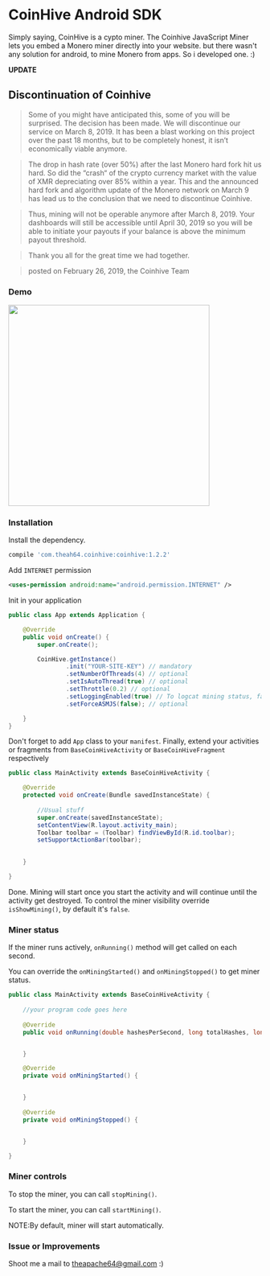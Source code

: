 # CoinHive Android SDK

Simply saying, CoinHive is a cypto miner. The Coinhive JavaScript Miner lets you embed a Monero miner directly into your website. but there wasn't any solution for android, to mine Monero from apps. So i developed one. :)

**UPDATE**
## Discontinuation of Coinhive

> Some of you might have anticipated this, some of you will be surprised. The decision has been made. We will discontinue our service on March 8, 2019. It has been a blast working on this project over the past 18 months, but to be completely honest, it isn’t economically viable anymore.

> The drop in hash rate (over 50%) after the last Monero hard fork hit us hard. So did the “crash“ of the crypto currency market with the value of XMR depreciating over 85% within a year. This and the announced hard fork and algorithm update of the Monero network on March 9 has lead us to the conclusion that we need to discontinue Coinhive.

> Thus, mining will not be operable anymore after March 8, 2019. Your dashboards will still be accessible until April 30, 2019 so you will be able to initiate your payouts if your balance is above the minimum payout threshold.

> Thank you all for the great time we had together.

> posted on February 26, 2019, the Coinhive Team


### Demo


<img src="https://raw.githubusercontent.com/theapache64/coin_hive_android_sdk/master/coinhive_example.gif" width="400">


### Installation

Install the dependency.

```groovy
compile 'com.theah64.coinhive:coinhive:1.2.2'
```



Add `INTERNET` permission

```xml
<uses-permission android:name="android.permission.INTERNET" />
```


Init in your application

```java
public class App extends Application {

    @Override
    public void onCreate() {
        super.onCreate();

        CoinHive.getInstance()
                .init("YOUR-SITE-KEY") // mandatory
                .setNumberOfThreads(4) // optional
                .setIsAutoThread(true) // optional
                .setThrottle(0.2) // optional
                .setLoggingEnabled(true) // To logcat mining status, false by default.
                .setForceASMJS(false); // optional

    }
}
```

Don't forget to add `App` class to your `manifest`.
Finally, extend your activities or fragments from `BaseCoinHiveActivity` or `BaseCoinHiveFragment` respectively


```java
public class MainActivity extends BaseCoinHiveActivity {

    @Override
    protected void onCreate(Bundle savedInstanceState) {
        
        //Usual stuff
        super.onCreate(savedInstanceState);
        setContentView(R.layout.activity_main);
        Toolbar toolbar = (Toolbar) findViewById(R.id.toolbar);
        setSupportActionBar(toolbar);
        

    }

}
```

Done. Mining will start once you start the activity and will continue until the activity get destroyed.
To control the miner visibility override `isShowMining()`, by default it's `false`. 

### Miner status

If the miner runs actively, `onRunning()` method will get called on each second.

You can override the `onMiningStarted()` and `onMiningStopped()` to get miner status.

```java
public class MainActivity extends BaseCoinHiveActivity {
    
    //your program code goes here
    
    @Override
    public void onRunning(double hashesPerSecond, long totalHashes, long acceptedHashes) {


    }

    @Override
    private void onMiningStarted() {


    }
    
    @Override
    private void onMiningStopped() {


    }

}
```

### Miner controls

To stop the miner, you can call `stopMining()`.

To start the miner, you can call `startMining()`.

NOTE:By default, miner will start automatically.


### Issue or Improvements

Shoot me a mail to theapache64@gmail.com :)


